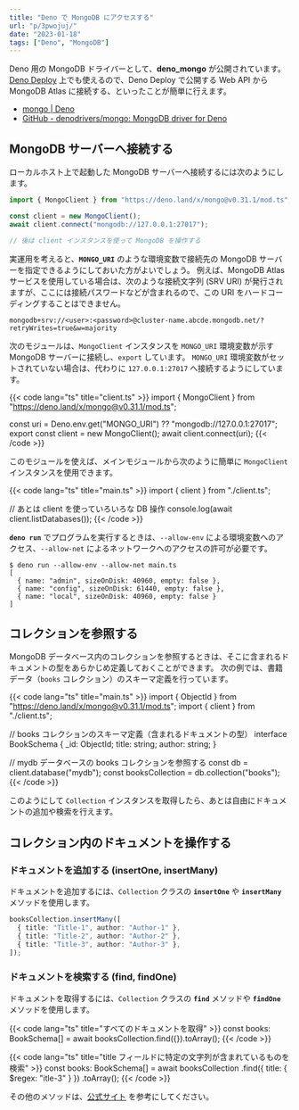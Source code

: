 ```yaml
---
title: "Deno で MongoDB にアクセスする"
url: "p/3pwojuj/"
date: "2023-01-18"
tags: ["Deno", "MongoDB"]
---
```


Deno 用の MongoDB ドライバーとして、__deno_mongo__ が公開されています。
[Deno Deploy](/p/phz7fo3/) 上でも使えるので、Deno Deploy で公開する Web API から MongoDB Atlas に接続する、といったことが簡単に行えます。

- [mongo | Deno](https://deno.land/x/mongo)
- [GitHub - denodrivers/mongo: MongoDB driver for Deno](https://github.com/denodrivers/mongo)


MongoDB サーバーへ接続する
----

ローカルホスト上で起動した MongoDB サーバーへ接続するには次のようにします。

```ts
import { MongoClient } from "https://deno.land/x/mongo@v0.31.1/mod.ts";

const client = new MongoClient();
await client.connect("mongodb://127.0.0.1:27017");

// 後は client インスタンスを使って MongoDB を操作する
```

実運用を考えると、__`MONGO_URI`__ のような環境変数で接続先の MongoDB サーバーを指定できるようにしておいた方がよいでしょう。
例えば、MongoDB Atlas サービスを使用している場合は、次のような接続文字列 (SRV URI) が発行されますが、ここには接続パスワードなどが含まれるので、この URI をハードコーディングすることはできません。

```
mongodb+srv://<user>:<password>@cluster-name.abcde.mongodb.net/?retryWrites=true&w=majority
```

次のモジュールは、`MongoClient` インスタンスを `MONGO_URI` 環境変数が示す MongoDB サーバーに接続し、`export` しています。
`MONGO_URI` 環境変数がセットされていない場合は、代わりに `127.0.0.1:27017` へ接続するようにしています。

{{< code lang="ts" title="client.ts" >}}
import { MongoClient } from "https://deno.land/x/mongo@v0.31.1/mod.ts";

const uri = Deno.env.get("MONGO_URI") ?? "mongodb://127.0.0.1:27017";
export const client = new MongoClient();
await client.connect(uri);
{{< /code >}}

このモジュールを使えば、メインモジュールから次のように簡単に `MongoClient` インスタンスを使用できます。

{{< code lang="ts" title="main.ts" >}}
import { client } from "./client.ts";

// あとは client を使っていろいろな DB 操作
console.log(await client.listDatabases());
{{< /code >}}

__`deno run`__ でプログラムを実行するときは、`--allow-env` による環境変数へのアクセス、`--allow-net` によるネットワークへのアクセスの許可が必要です。

```console
$ deno run --allow-env --allow-net main.ts
[
  { name: "admin", sizeOnDisk: 40960, empty: false },
  { name: "config", sizeOnDisk: 61440, empty: false },
  { name: "local", sizeOnDisk: 40960, empty: false }
]
```


コレクションを参照する
----

MongoDB データベース内のコレクションを参照するときは、そこに含まれるドキュメントの型をあらかじめ定義しておくことができます。
次の例では、書籍データ（`books` コレクション）のスキーマ定義を行っています。

{{< code lang="ts" title="main.ts" >}}
import { ObjectId } from "https://deno.land/x/mongo@v0.31.1/mod.ts";
import { client } from "./client.ts";

// books コレクションのスキーマ定義（含まれるドキュメントの型）
interface BookSchema {
  _id: ObjectId;
  title: string;
  author: string;
}

// mydb データベースの books コレクションを参照する
const db = client.database("mydb");
const booksCollection = db.collection<BookSchema>("books");
{{< /code >}}

このようにして `Collection` インスタンスを取得したら、あとは自由にドキュメントの追加や検索を行えます。


コレクション内のドキュメントを操作する
----

### ドキュメントを追加する (insertOne, insertMany)

ドキュメントを追加するには、`Collection` クラスの __`insertOne`__ や __`insertMany`__ メソッドを使用します。

```ts
booksCollection.insertMany([
  { title: "Title-1", author: "Author-1" },
  { title: "Title-2", author: "Author-2" },
  { title: "Title-3", author: "Author-3" },
]);
```

### ドキュメントを検索する (find, findOne)

ドキュメントを取得するには、`Collection` クラスの __`find`__ メソッドや __`findOne`__ メソッドを使用します。

{{< code lang="ts" title="すべてのドキュメントを取得" >}}
const books: BookSchema[] = await booksCollection.find({}).toArray();
{{< /code >}}

{{< code lang="ts" title="title フィールドに特定の文字列が含まれているものを検索" >}}
const books: BookSchema[] = await booksCollection
  .find({ title: { $regex: "itle-3" } })
  .toArray();
{{< /code >}}

その他のメソッドは、[公式サイト](https://deno.land/x/mongo) を参考にしてください。

